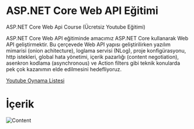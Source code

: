 # ASP.NET Core Web API Eğitimi
ASP.NET Core Web Api Course (Ücretsiz Youtube Eğitimi)

ASP.NET Core Web API eğitiminde amacımız ASP.NET Core kullanarak Web API geliştirmektir. Bu çerçevede Web API yapısı geliştirilirken yazılım mimarisi (onion achitecture), loglama servisi (NLog), proje konfigürasyonu, http istekleri, global hata yönetimi, içerik pazarlığı (content negotiation), asenkron kodlama (asynchronous) ve Action filters gibi teknik konularda pek çok kazanımın elde edilmesini hedefliyoruz. 

[Youtube Oynama Listesi](https://www.youtube.com/watch?v=dFVzggQcNhQ&list=PLK37qYAhi0Ee-0cp0Nqpo9SWMse-lY1sF)

# İçerik
![Content](https://media-exp1.licdn.com/dms/image/C4D22AQG7oUotnyJDhQ/feedshare-shrink_800/0/1650652922853?e=2147483647&v=beta&t=dDiCBK6W9qLthoD7KDd8WgrFwcq9NeEL91Ft59mFPZc)
